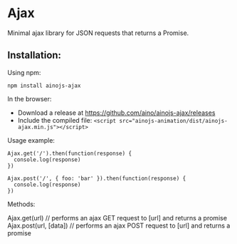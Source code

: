 Ajax
====

Minimal ajax library for JSON requests that returns a Promise.

Installation:
-------------

Using npm:

    npm install ainojs-ajax

In the browser:

- Download a release at https://github.com/aino/ainojs-ajax/releases
- Include the compiled file: ``<script src="ainojs-animation/dist/ainojs-ajax.min.js"></script>``

Usage example:

    Ajax.get('/').then(function(response) {
      console.log(response)
    })

    Ajax.post('/', { foo: 'bar' }).then(function(response) {
      console.log(response)
    })

Methods:

   Ajax.get(url)           // performs an ajax GET request to [url] and returns a promise
   Ajax.post(url, [data])  // performs an ajax POST request to [url] and returns a promise
